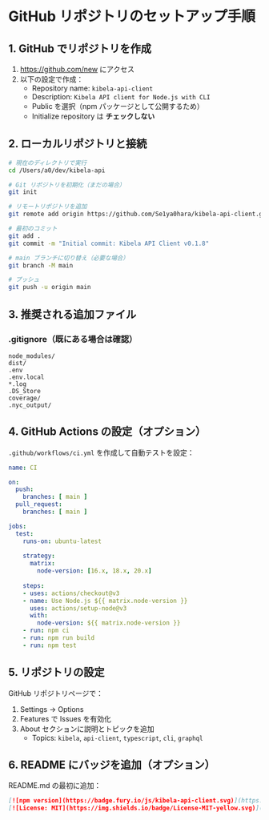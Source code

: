 # GitHub リポジトリのセットアップ手順

## 1. GitHub でリポジトリを作成

1. https://github.com/new にアクセス
2. 以下の設定で作成：
   - Repository name: `kibela-api-client`
   - Description: `Kibela API client for Node.js with CLI`
   - Public を選択（npm パッケージとして公開するため）
   - Initialize repository は **チェックしない**

## 2. ローカルリポジトリと接続

```bash
# 現在のディレクトリで実行
cd /Users/a0/dev/kibela-api

# Git リポジトリを初期化（まだの場合）
git init

# リモートリポジトリを追加
git remote add origin https://github.com/Se1ya0hara/kibela-api-client.git

# 最初のコミット
git add .
git commit -m "Initial commit: Kibela API Client v0.1.8"

# main ブランチに切り替え（必要な場合）
git branch -M main

# プッシュ
git push -u origin main
```

## 3. 推奨される追加ファイル

### .gitignore（既にある場合は確認）
```
node_modules/
dist/
.env
.env.local
*.log
.DS_Store
coverage/
.nyc_output/
```

## 4. GitHub Actions の設定（オプション）

`.github/workflows/ci.yml` を作成して自動テストを設定：

```yaml
name: CI

on:
  push:
    branches: [ main ]
  pull_request:
    branches: [ main ]

jobs:
  test:
    runs-on: ubuntu-latest
    
    strategy:
      matrix:
        node-version: [16.x, 18.x, 20.x]
    
    steps:
    - uses: actions/checkout@v3
    - name: Use Node.js ${{ matrix.node-version }}
      uses: actions/setup-node@v3
      with:
        node-version: ${{ matrix.node-version }}
    - run: npm ci
    - run: npm run build
    - run: npm test
```

## 5. リポジトリの設定

GitHub リポジトリページで：
1. Settings → Options
2. Features で Issues を有効化
3. About セクションに説明とトピックを追加
   - Topics: `kibela`, `api-client`, `typescript`, `cli`, `graphql`

## 6. README にバッジを追加（オプション）

README.md の最初に追加：
```markdown
[![npm version](https://badge.fury.io/js/kibela-api-client.svg)](https://badge.fury.io/js/kibela-api-client)
[![License: MIT](https://img.shields.io/badge/License-MIT-yellow.svg)](https://opensource.org/licenses/MIT)
```